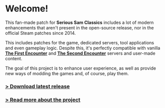 # Welcome!

This fan-made patch for **Serious Sam Classics** includes a lot of modern enhancements that aren't present in the open-source release, nor in the official Steam patches since 2014.

This includes patches for the game, dedicated servers, tool applications and even gameplay logic. Despite this, it's perfectly compatible with vanilla [**The First Encounter**](https://store.steampowered.com/app/41050/Serious_Sam_Classic_The_First_Encounter/) and [**The Second Encounter**](https://store.steampowered.com/app/41060/Serious_Sam_Classic_The_Second_Encounter/) servers and user-made content.

The goal of this project is to enhance user experience, as well as provide new ways of modding the games and, of course, play them.

### [> Download latest release](https://github.com/SamClassicPatch/SuperProject/releases/latest)
### [> Read more about the project](https://github.com/SamClassicPatch/SuperProject/wiki)

